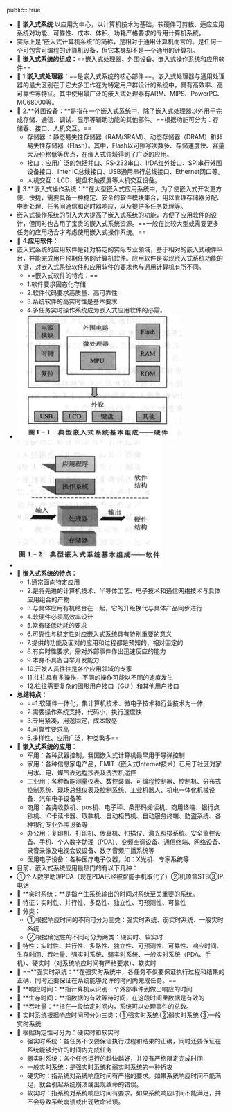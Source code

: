public:: true

- 🔵 **嵌入式系统**:以应用为中心，以计算机技术为基础，软硬件可剪裁、适应应用系统对功能、可靠性、成本、体积、功耗严格要求的专用计算机系统。
- 实际上是“嵌入式计算机系统”的简称，是相对于通用计算机而言的。是任何一个可包含可编程的计算机设备，但它本身却不是一个通用的计算机。
- 🔵 **嵌入式系统的组成：**==嵌入式处理器、外围设备、嵌入式操作系统和应用软件==
- 🔵 1.**嵌入式处理器：**==是嵌入式系统的核心部件==。嵌入式处理器与通用处理器的最大区别在于它大多工作在为特定用户群设计的系统中，具有高效率、高可靠性等特征。其中使用最广泛的嵌入式处理器有ARM、MIPS、PowerPC、MC68000等。
- 🔵 2.**外围设备：**是指在一个嵌入式系统中，除了嵌入式处理器以外用于完成存储、通信、调试、显示等辅助功能的其他部件。==根据功能可分为：存储器、接口、人机交互。==
	- 存储器 ：静态易失性存储器（RAM/SRAM）、动态存储器（DRAM）和非易失性存储器（Flash）。其中，Flash以可擦写次数多、存储速度快、容量大及价格低等优点，在嵌入式领域得到了广泛的应用。
	- 接口：应用广泛的包括并口、RS-232串口、IrDA红外接口、SPI串行外围设备接口、Inter IC总线接口、USB通用串行总线接口、Ethernet网口等。
	- 人机交互：LCD、键盘和触摸屏等人机交互设备。
- 🔵 3.**嵌入式操作系统：**在大型嵌入式应用系统中，为了使嵌入式开发更方便、快捷，需要具备一种稳定、安全的软件模块集合，用以管理存储器分配、中断处理、任务间通信和定时器响应，以及提供多任务处理等。
- 嵌入式操作系统的引入大大提高了嵌入式系统的功能，方便了应用软件的设计，但同时也占用了宝贵的嵌入式系统资源。==一般在比较大型或需要更多任务的应用场合才考虑使用嵌入式操作系统。==
- 🔵 4.**应用软件：**
- 嵌入式系统的应用软件是针对特定的实际专业领域，基于相对的嵌入式硬件平台，并能完成用户预期任务的计算机软件。应用软件是实现嵌入式系统功能的关键，对嵌入式系统软件和应用软件的要求也与通用计算机有所不同。
	- ==嵌入式软件的特点：==
	- 1.软件要求固态化存储
	- 2.软件代码要求高质量、高可靠性
	- 3.系统软件的高实时性是基本要求
	- 4.多任务实时操作系统成为嵌入式应用软件的必需。
- ![image.png](../assets/image_1697260251393_0.png)
- ![image.png](../assets/image_1697260264062_0.png)
- 🔵 **嵌入式系统的特点：**
	- 1.通常面向特定应用
	- 2.是将先进的计算机技术、半导体工艺、电子技术和通信网络技术与具体应用组合的产物
	- 3.与具体应用有机结合在一起，它的升级换代与具体产品同步进行
	- 4.软硬件必须高效率设计
	- 5.常有降低功耗的要求
	- 6.可靠性与稳定性对应嵌入式系统具有特别重要的意义
	- 7.提供的功能及面对的应用和过程都是预知的、相对固定的
	- 8.有实时性要求，需对外部事件作出迅速反应的能力
	- 9.本身不具备自举开发能力
	- 10.开发人员往往是各个应用领域的专家
	- 11.往往具有多操作，不同的操作可能以不同的速度发生
	- 12.往往需要复杂的图形用户接口（GUI）和其他用户接口
- **总结特点：**
	- ==1.软硬件一体化，集计算机技术、微电子技术和行业技术为一体
	- 2.需要操作系统支持，代码小，执行速度快
	- 3.专用紧凑，用途固定，成本敏感
	- 4.可靠性要求高
	- 5.多样性、应用广泛，种类繁多==
- 🔵 **嵌入式系统的应用：**
	- 军用：各种武器控制，我国嵌入式计算机最早用于导弹控制
	- 家用：各种信息家电产品，EMIT（嵌入式Internet技术）已用于社区对家用水、电、煤气表远程抄表及洗衣机遥控
	- 工业用：各种智能测量仪表、数控装置、可编程控制器、控制机、分布式控制系统、现场总线仪表及控制系统、工业机器人、机电一体化机械设备、汽车电子设备等
	- 商用：各类收款机、pos机、电子秤、条形码阅读机、商用终端、银行点钞机、IC卡读卡器、取款机、自动柜员机、自动服务终端、防盗系统、各种银行专业外围设备等
	- 办公用：复印机、打印机、传真机、扫描仪、激光照排系统、安全监控设备、手机、个人数字助理（PDA）、变频空调设备、通信终端、网络设备、录音录像及电视会议设备、数字音频广播系统等
	- 医用电子设备：各种医疗电子仪器，如：X光机、专家系统等
- 目前，嵌入式系统应用最热门的有以下几种：
- ①个人数字助理PDA（现在PDA已经被智能手机取代了）②机顶盒STB③IP电话
- 🔵 **实时系统：**是指产生系统输出的时间对系统至关重要的系统。
- 🔵 特征：实时性、并行性、多路性、独立性、可预测性、可靠性
- 🔵 分类：
	- ①根据响应时间的不同可分为三类：强实时系统、弱实时系统、一般实时系统
	- ②根据确定性的不同可分为两类：硬实时、软实时
- 🔵 特性：实时性、并行性、多路性、独立性、可预测性、可靠性、响应时间、生存时间、吞吐量、强实时系统、弱实时系统、一般实时系统（PDA、手机）、硬实时（对系统响应时间有严格要求）、软实时
- 🔵 ==**强实时系统：**在强实时系统中，各任务不仅要保证执行过程和结果的正确，同时还要保证在系统能够允许的时间内完成任务。==
- 🔵 **响应时间：**指计算机从识别一个外部事件到做出响应的时间
- 🔵 **生存时间：**指数据的有效等待时间，在这段时间里数据是有效的
- 🔵 **吞吐量：**指在一段给定时间内，系统可以处理事件的总数。
- 🔵 实时系统根据响应时间可分为三类：①强实时系统 ②弱实时系统 ③一般实时系统
- 🔵 根据确定性可分为：硬实时和软实时
	- 强实时系统：各任务不仅要保证执行过程和结果的正确，同时还要保证在系统能够允许的时间内完成任务
	- 弱实时系统：各个任务运行的越快越好，并没有严格限定完成时间
	- 一般实时系统：是强实时系统和弱实时系统的一种折衷
	- 硬实时：指系统对系统响应时间有严格的要求。如果系统响应时间不能满足，就会引起系统崩溃或出现致命的错误。
	- 软实时：指系统对系统响应时间有要求。如果系统响应时间不能满足，并不会导致系统崩溃或出现致命错误。